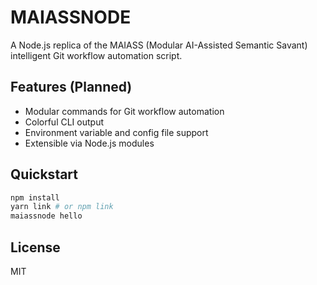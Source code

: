 # MAIASSNODE

A Node.js replica of the MAIASS (Modular AI-Assisted Semantic Savant) intelligent Git workflow automation script.

## Features (Planned)
- Modular commands for Git workflow automation
- Colorful CLI output
- Environment variable and config file support
- Extensible via Node.js modules

## Quickstart

```sh
npm install
yarn link # or npm link
maiassnode hello
```

## License
MIT
